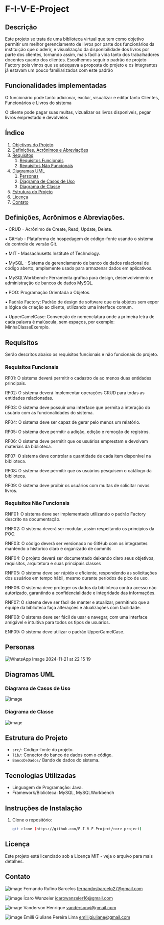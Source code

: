 # F-I-V-E-Project

## Descrição

Este projeto se trata de uma biblioteca virtual que tem como objetivo permitir um melhor gerenciamento de livros por parte dos funcionários da instituição que o aderir, e visualização da disponibilidade dos livros por parte dos clientes, tornando assim, mais fácil a vida tanto dos trabalhadores docentes quanto dos clientes.
Escolhemos seguir o padrão de projeto Factory pois vimos que se adequava a proposta do projeto e os integrantes já estavam um pouco familiarizados com este padrão

## Funcionalidades implementadas

O funcionário pode tanto adicionar, excluir, visualizar e editar tanto Clientes, Funcionários e Livros do sistema

O cliente pode pagar suas multas, vizualizar os livros disponiveis, pegar livros emprestado e devolvelos

## Índice

1. [Objetivos do Projeto](#objetivo)
2. [Definições, Acrônimos e Abreviações](#definições-acrônimos-e-abreviações)
3. [Requisitos](#requisitos)
   1. [Requisitos Funcionais](#requisitos-funcionais)
   2. [Requisitos Não Funcionais](#requisitos-não-funcionais)
4. [Diagramas UML](#diagramas-uml)
   1. [Personas](#personas)
   2. [Diagrama de Casos de Uso](#diagrama-de-casos-de-uso)
   3. [Diagrama de Classe](#diagrama-de-classe)
5. [Estrutura do Projeto](#estrutura-do-projeto)
6. [Licença](#licença)
7. [Contato](#contato)

## Definições, Acrônimos e Abreviações.
▪ CRUD - Acrônimo de Create, Read, Update, Delete.

▪ GitHub - Plataforma de hospedagem de código-fonte usando o sistema de controle de versão Git.

▪ MIT - Massachusetts Institute of Technology.

▪ MySQL - Sistema de gerenciamento de banco de dados relacional de código aberto, amplamente usado para armazenar dados em aplicativos.

▪ MySQLWorkbench: Ferramenta gráfica para design, desenvolvimento e administração de bancos de dados MySQL.

▪ POO: Programação Orientada a Objetos.

▪ Padrão Factory: Padrão de design de software que cria objetos sem expor a lógica de criação ao cliente, utilizando uma interface comum.

▪ UpperCamelCase: Convenção de nomenclatura onde a primeira letra de cada palavra é maiúscula, sem espaços, por exemplo: MinhaClasseExemplo.

## Requisitos
Serão descritos abaixo os requisitos funcionais e não funcionais do projeto.

   ### Requisitos Funcionais
   RF01: O sistema deverá permitir o cadastro de ao menos duas entidades principais.
   
   RF02: O sistema deverá Implementar operações CRUD para todas as entidades relacionadas.
   
   RF03: O sistema deve possuir uma interface que permita a interação do usuário com as funcionalidades do sistema.
   
   RF04: O sistema deve ser capaz de gerar pelo menos um relatório.
   
   RF05: O sistema deve permitir a adição, edição e remoção de registros.
   
   RF06: O sistema deve permitir que os usuários emprestam e devolvam materiais da biblioteca.
   
   RF07: O sistema deve controlar a quantidade de cada item disponível na biblioteca.
   
   RF08: O sistema deve permitir que os usuários pesquisem o catálogo da biblioteca.
   
   RF09: O sistema deve proibir os usuários com multas de solicitar novos livros.

   ### Requisitos Não Funcionais
   RNF01: O sistema deve ser implementado utilizando o padrão Factory descrito na documentação.
   
   RNF02: O sistema deverá ser modular, assim respeitando os principios da POO.
   
   RNF03: O código deverá ser versionado no GitHub com os integrantes mantendo o historico claro e organizado de commits
   
   RNF04: O projeto deverá ser documentado deixando claro seus objetivos, requisitos, arquitetura e suas principais classes
   
   RNF05: O sistema deve ser rápido e eficiente, respondendo às solicitações dos usuários em tempo hábil, mesmo durante períodos de pico de uso.
   
   RNF06: O sistema deve proteger os dados da biblioteca contra acesso não autorizado, garantindo a confidencialidade e integridade das informações.
   
   RNF07: O sistema deve ser fácil de manter e atualizar, permitindo que a equipe da biblioteca faça alterações e atualizações com facilidade.
   
   RNF08: O sistema deve ser fácil de usar e navegar, com uma interface amigável e intuitiva para todos os tipos de usuários.
   
   ENF09: O sistema deve utilizar o padrão UpperCamelCase.

## Personas
   ![WhatsApp Image 2024-11-21 at 22 15 19](https://github.com/user-attachments/assets/24768738-9b51-4508-a9d9-ba5a791a464b)


## Diagramas UML
   
   ### Diagrama de Casos de Uso
    
   ![image](https://github.com/user-attachments/assets/f79af6b9-a65e-4189-b4ba-a9b57e7ad9b3)


   ### Diagrama de Classe

   ![image](https://github.com/user-attachments/assets/85c6f93e-e98e-4743-ab29-e24e82323d55)


## Estrutura do Projeto 
- `src/`: Código-fonte do projeto.
- `lib/`: Conector do banco de dados com o código.
- `BancoDeDados/` Bando de dados do sistema.

## Tecnologias Utilizadas
- Linguagem de Programação: Java.
- Framework/Biblioteca: MySQL, MySQLWorkbench

## Instruções de Instalação
1. Clone o repositório:
   ```sh
   git clone (https://github.com/F-I-V-E-Project/core-project)
## Licença
Este projeto está licenciado sob a Licença MIT - veja o arquivo <LICENSE> para mais detalhes.
## Contato
![image](https://github.com/user-attachments/assets/c6e1bce0-c7ee-4796-898d-8c9f04f52e00)
Fernando Rufino Barcelos
fernandosbarcelo27@gmail.com

![image](https://github.com/user-attachments/assets/f7f91ef3-07b8-4431-9868-354794418590)
Ícaro Wanzeler
icarowanzeler16@gmail.com

![image](https://github.com/user-attachments/assets/a5e07dce-9f63-48e9-b8ba-f4ad96ed486c)
Vanderson Henrique
vandersonyi@gmail.com

![image](https://github.com/user-attachments/assets/364c3812-45b2-4665-9a0a-b67324a6bf4e)
Emilli Giuliane Pereira Lima
emilligiuliane@gmail.com
